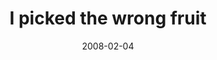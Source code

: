 ---
layout: base.njk
title : 'I picked the wrong fruit' 
view_title : 'I picked the wrong fruit' 
year : '2008' 
date : '2008-02-04' 
img_file : '/drawing/ipickedthewrongfruit.png' 
html_file : 'ipickedthewrongfruit' 
next_html : 'anybodyseenmyshoe.html' 
year_order : '56' 
permalink : "title/{{html_file}}.html"
---